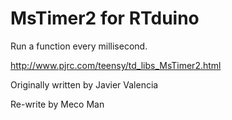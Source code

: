 # MsTimer2 for RTduino

Run a function every millisecond.

http://www.pjrc.com/teensy/td_libs_MsTimer2.html

Originally written by Javier Valencia

Re-write by Meco Man
